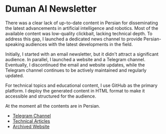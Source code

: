# Duman AI Newsletter

There was a clear lack of up-to-date content in Persian for disseminating the latest advancements in artificial intelligence and robotics. 
Most of the available content was low-quality clickbait, lacking technical depth. 
To address this gap, I launched a dedicated news channel to provide Persian-speaking audiences with the latest developments in the field.

Initially, I started with an email newsletter, but it didn't attract a significant audience. 
In parallel, I launched a website and a Telegram channel. 
Eventually, I discontinued the email and website updates, while the Telegram channel continues to be actively maintained and regularly updated.

For technical topics and educational content,
I use GitHub as the primary platform. 
I deploy the generated content in HTML format to make it accessible and structured for the audience.

At the moment all the contents are in Persian.

- [Telegram Channel](https://t.me/dumannewsletter)
- [Technical Articles]()
- [Archived Website](https://duman.pouyae.ir/)